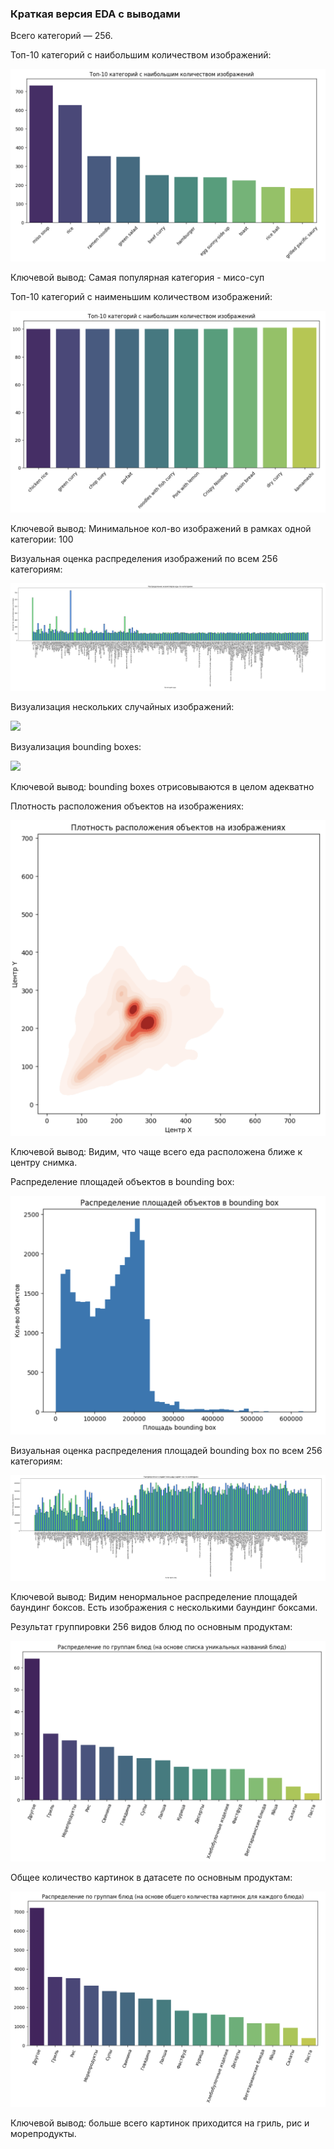 ### Краткая версия EDA с выводами

Всего категорий — 256.

Топ-10 категорий с наибольшим количеством изображений:

![](pictures_dataset/top_10_most.png)

Ключевой вывод: Самая популярная категория - мисо-суп

Топ-10 категорий с наименьшим количеством изображений:

![](pictures_dataset/top_10_least.png)

Ключевой вывод: Минимальное кол-во изображений в рамках одной категории: 100

Визуальная оценка распределения изображений по всем 256 категориям:

![](pictures_dataset/distr_all.png)

Визуализация нескольких случайных изображений:

![](pictures_dataset/random_pictures.png)

Визуализация bounding boxes:

![](pictures_dataset/random_bbox.png)

Ключевой вывод: bounding boxes отрисовываются в целом адекватно

Плотность расположения объектов на изображениях:

![](pictures_dataset/density.png)

Ключевой вывод: Видим, что чаще всего еда расположена ближе к центру снимка.

Распределение площадей объектов в bounding box:

![](pictures_dataset/square.png)

Визуальная оценка распределения площадей bounding box по всем 256 категориям:

![](pictures_dataset/square_all.png)

Ключевой вывод: Видим ненормальное распределение площадей баундинг боксов. Есть изображения с несколькими баундинг боксами.

Результат группировки 256 видов блюд по основным продуктам:

![](pictures_dataset/groups_distr.png)

Общее количество картинок в датасете по основным продуктам:

![](pictures_dataset/groups_count.png)

Ключевой вывод: больше всего картинок приходится на гриль, рис и морепродукты.
